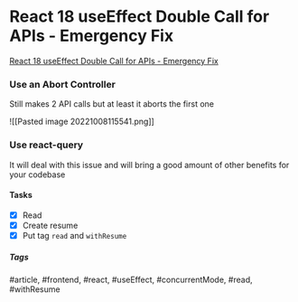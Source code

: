 # React 18 useEffect Double Call for APIs - Emergency Fix
[React 18 useEffect Double Call for APIs - Emergency Fix](https://javascript.plainenglish.io/react-18-useeffect-double-call-for-apis-emergency-fix-724b7ee6a646)

### Use an Abort Controller
Still makes 2 API calls but at least it aborts the first one

![[Pasted image 20221008115541.png]]

### Use react-query
It will deal with this issue and will bring a good amount of other benefits for your codebase


#### Tasks
- [x] Read
- [x] Create resume
- [x] Put tag `read` and `withResume`

##### Tags
#article, #frontend, #react, #useEffect, #concurrentMode, #read, #withResume 
